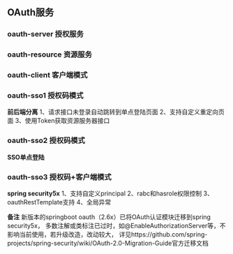 ## OAuth服务
### oauth-server 授权服务
### oauth-resource 资源服务
### oauth-client 客户端模式
### oauth-sso1 授权码模式
**前后端分离**
1、请求接口未登录自动跳转到单点登陆页面
2、支持自定义重定向页面
3、使用Token获取资源服务器接口

### oauth-sso2 授权码模式
**SSO单点登陆**

### oauth-sso3 授权码+客户端模式
**spring security5x**
1、支持自定义principal
2、rabc和hasrole权限控制
3、oauthRestTemplate支持
4、全局异常

**备注**
新版本的springboot oauth（2.6x）已将OAuth认证模块迁移到spring security5x，
多数注解或类标注已过时，如@EnableAuthorizationServer等，不影响当前使用，若升级改造，改动较大，
详见https://github.com/spring-projects/spring-security/wiki/OAuth-2.0-Migration-Guide官方迁移文档

